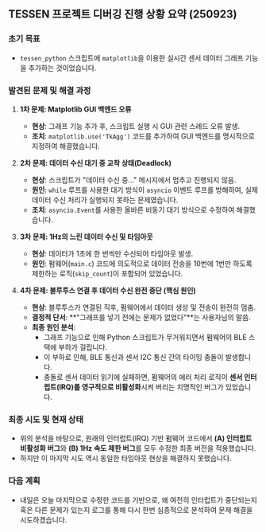 ## TESSEN 프로젝트 디버깅 진행 상황 요약 (250923)

### 초기 목표
- `tessen_python` 스크립트에 `matplotlib`을 이용한 실시간 센서 데이터 그래프 기능을 추가하는 것이었습니다.

### 발견된 문제 및 해결 과정

1.  **1차 문제: Matplotlib GUI 백엔드 오류**
    *   **현상**: 그래프 기능 추가 후, 스크립트 실행 시 GUI 관련 스레드 오류 발생.
    *   **조치**: `matplotlib.use('TkAgg')` 코드를 추가하여 GUI 백엔드를 명시적으로 지정하여 해결했습니다.

2.  **2차 문제: 데이터 수신 대기 중 교착 상태(Deadlock)**
    *   **현상**: 스크립트가 "데이터 수신 중..." 메시지에서 멈추고 진행되지 않음.
    *   **원인**: `while` 루프를 사용한 대기 방식이 `asyncio` 이벤트 루프를 방해하여, 실제 데이터 수신 처리가 실행되지 못하는 문제였습니다.
    *   **조치**: `asyncio.Event`를 사용한 올바른 비동기 대기 방식으로 수정하여 해결했습니다.

3.  **3차 문제: 1Hz의 느린 데이터 수신 및 타임아웃**
    *   **현상**: 데이터가 1초에 한 번씩만 수신되어 타임아웃 발생.
    *   **원인**: 펌웨어(`main.c`) 코드에 의도적으로 데이터 전송을 10번에 1번만 하도록 제한하는 로직(`skip_count`)이 포함되어 있었습니다.

4.  **4차 문제: 블루투스 연결 후 데이터 수신 완전 중단 (핵심 원인)**
    *   **현상**: 블루투스가 연결된 직후, 펌웨어에서 데이터 생성 및 전송이 완전히 멈춤.
    *   **결정적 단서**: **"그래프를 넣기 전에는 문제가 없었다"**는 사용자님의 말씀.
    *   **최종 원인 분석**:
        *   그래프 기능으로 인해 Python 스크립트가 무거워지면서 펌웨어의 BLE 스택에 부하가 걸립니다.
        *   이 부하로 인해, BLE 통신과 센서 I2C 통신 간의 타이밍 충돌이 발생합니다.
        *   충돌로 센서 데이터 읽기에 실패하면, 펌웨어의 에러 처리 로직이 **센서 인터럽트(IRQ)를 영구적으로 비활성화**시켜 버리는 치명적인 버그가 있었습니다.

### 최종 시도 및 현재 상태
- 위의 분석을 바탕으로, 원래의 인터럽트(IRQ) 기반 펌웨어 코드에서 **(A) 인터럽트 비활성화 버그**와 **(B) 1Hz 속도 제한 버그**를 모두 수정한 최종 버전을 적용했습니다.
- 하지만 이 마지막 시도 역시 동일한 타임아웃 현상을 해결하지 못했습니다.

### 다음 계획
- 내일은 오늘 마지막으로 수정한 코드를 기반으로, 왜 여전히 인터럽트가 중단되는지 혹은 다른 문제가 있는지 로그를 통해 다시 한번 심층적으로 분석하여 문제 해결을 시도하겠습니다.
